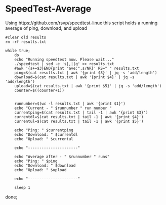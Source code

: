 # SpeedTest-Average
Using https://github.com/rsvp/speedtest-linux this script holds a running average of ping, download, and upload


    #clear old results
    rm -rf results.txt

    while true;
        do
        echo "Running speedtest now. Please wait..."
        ./speedtest | sed -e 's|,||g' >> results.txt
        #awk '{s+=$3}END{print "ave:",s/NR}' RS=" " results.txt
        ping=$(cat results.txt | awk '{print $3}' | jq -s 'add/length')
        download=$(cat results.txt | awk '{print $4}' | jq -s 'add/length')
        upload=$(cat results.txt | awk '{print $5}' | jq -s 'add/length')
        counter=$((counter+1))


        runnumber=$(wc -l results.txt | awk '{print $1}')
        echo "Current - " $runnumber " run number "
        currentping=$(cat results.txt | tail -1 | awk '{print $3}')
        currentdl=$(cat results.txt | tail -1 | awk '{print $4}')
        currentul=$(cat results.txt | tail -1 | awk '{print $5}')
        
        echo "Ping: " $currentping 
        echo "Download: " $currentdl 
        echo "Upload: " $currentul 

        echo "----------------------"

        echo "Average after - " $runnumber " runs"
        echo "Ping: " $ping
        echo "Download: " $download
        echo "Upload: " $upload 
        
        echo "----------------------"

        sleep 1
        
done;
